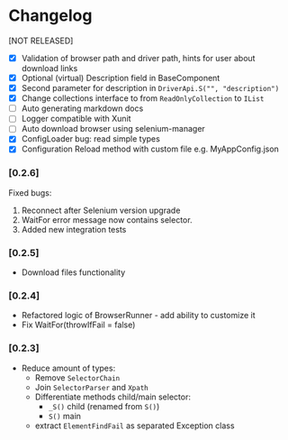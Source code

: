 ﻿# Changelog

[NOT RELEASED]
- [x] Validation of browser path and driver path, hints for user about download links
- [x] Optional (virtual) Description field in BaseComponent
- [x] Second parameter for description in `DriverApi.S("", "description")`
- [x] Change collections interface to from `ReadOnlyCollection` to `IList`
- [ ] Auto generating markdown docs
- [ ] Logger compatible with Xunit
- [ ] Auto download browser using selenium-manager
- [x] ConfigLoader bug: read simple types
- [x] Configuration Reload method with custom file e.g. MyAppConfig.json

### [0.2.6]
Fixed bugs:
1. Reconnect after Selenium version upgrade
2. WaitFor error message now contains selector.
3. Added new integration tests

### [0.2.5]
- Download files functionality

### [0.2.4]
- Refactored logic of BrowserRunner - add ability to customize it
- Fix WaitFor(throwIfFail = false)

### [0.2.3]
- Reduce amount of types:
    - Remove `SelectorChain`
    - Join `SelectorParser` and `Xpath`
    - Differentiate methods child/main selector:
        - `_S()` child (renamed from `S()`)
        - `S()` main
    - extract `ElementFindFail` as separated Exception class
